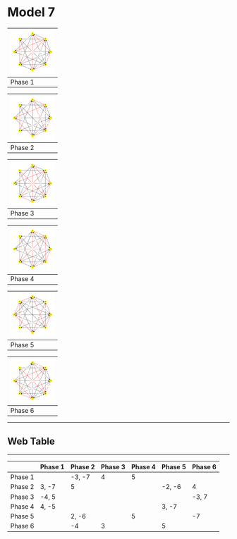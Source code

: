# Model 7 #

|<img src="./model7_phase_0.png" width="100" height="100"> |
|---|
|Phase 1|

|<img src="./model7_phase_1.png" width="100" height="100"> |
|---|
|Phase 2|

|<img src="./model7_phase_2.png" width="100" height="100"> |
|---|
|Phase 3|

|<img src="./model7_phase_3.png" width="100" height="100"> |
|---|
|Phase 4|

|<img src="./model7_phase_4.png" width="100" height="100"> |
|---|
|Phase 5|

|<img src="./model7_phase_5.png" width="100" height="100"> |
|---|
|Phase 6|

---
## Web Table ##
---
||Phase 1|Phase 2|Phase 3|Phase 4|Phase 5|Phase 6|
|---|---|---|---|---|---|---|
Phase 1||-3, -7|4|5|||
Phase 2|3, -7|5|||-2, -6|4|
Phase 3|-4, 5|||||-3, 7|
Phase 4|4, -5||||3, -7||
Phase 5||2, -6||5||-7|
Phase 6||-4|3||5||